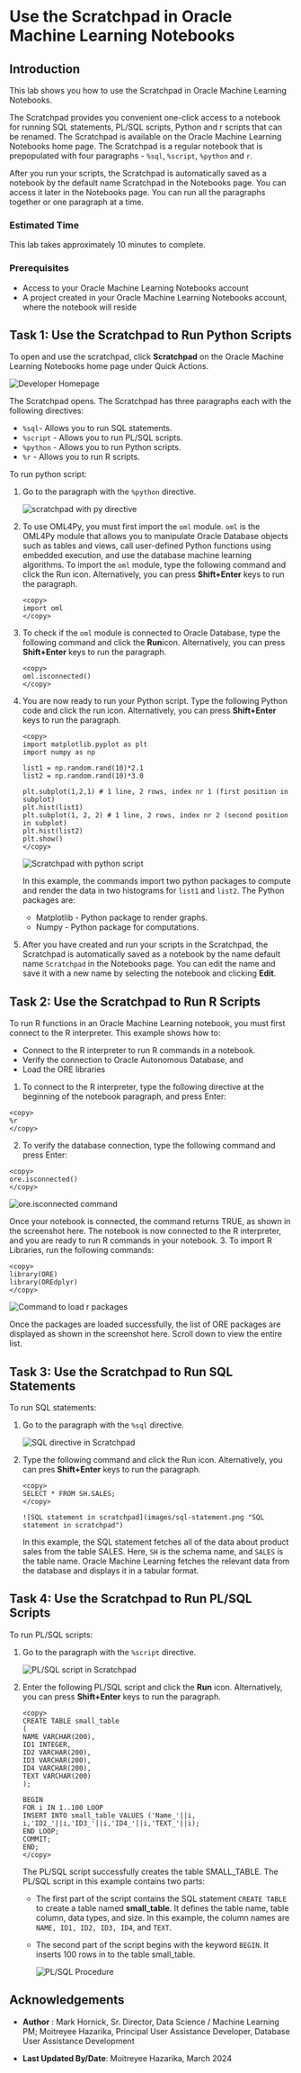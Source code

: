 # Use the Scratchpad in Oracle Machine Learning Notebooks
## Introduction

This lab shows you how to use the Scratchpad in Oracle Machine Learning Notebooks.

The Scratchpad provides you convenient one-click access to a notebook for running SQL statements, PL/SQL scripts, Python and r scripts that can be renamed. The Scratchpad is available on the Oracle Machine Learning Notebooks home page. The Scratchpad is a regular notebook that is prepopulated with four paragraphs - `%sql`, `%script`, `%python` and `r`.

After you run your scripts, the Scratchpad is automatically saved as a notebook by the default name Scratchpad in the Notebooks page. You can access it later in the Notebooks page.
You can run all the paragraphs together or one paragraph at a time. 

### Estimated Time
This lab takes approximately 10 minutes to complete. 

### Prerequisites

* Access to your Oracle Machine Learning Notebooks account
* A project created in your Oracle Machine Learning Notebooks account, where the notebook will reside


## Task 1: Use the Scratchpad to Run Python Scripts

To open and use the scratchpad, click <b>Scratchpad</b> on the Oracle Machine Learning Notebooks home page under Quick Actions.

  ![Developer Homepage](images/developer-homepage.png "Developer Homepage")

  The Scratchpad opens. The Scratchpad has three paragraphs each with the following directives:

  * `%sql`- Allows you to run SQL statements.
  * `%script` - Allows you to run PL/SQL scripts.
  * `%python` - Allows you to run Python scripts.
  * `%r` - Allows you to run R scripts.

To run python script:

1. Go to the paragraph with the <code>%python</code> directive.

   ![scratchpad with py directive](images/scratchpad-py.png "Scratchpad with py directive")

2. To use OML4Py, you must first import the `oml` module.
   `oml` is the OML4Py module that allows you to manipulate Oracle Database objects such as tables and views, call user-defined Python functions using embedded execution, and use the database machine learning algorithms. To import the `oml` module, type the following command and click the Run icon. Alternatively, you can press **Shift+Enter** keys to run the paragraph.


    ```
    <copy>
    import oml
    </copy>
    ```

3. To check if the <code>oml</code> module is connected to Oracle Database,
   type the following command and click the <b>Run</b>icon. Alternatively, you can press **Shift+Enter** keys to run the paragraph.

    ```
    <copy>
    oml.isconnected()
    </copy>
    ```

4. You are now ready to run your Python script. Type the following Python code and click the run
   icon. Alternatively, you can press **Shift+Enter** keys to run the paragraph.

    ```
    <copy>
    import matplotlib.pyplot as plt
    import numpy as np

    list1 = np.random.rand(10)*2.1
    list2 = np.random.rand(10)*3.0

    plt.subplot(1,2,1) # 1 line, 2 rows, index nr 1 (first position in subplot)
    plt.hist(list1)
    plt.subplot(1, 2, 2) # 1 line, 2 rows, index nr 2 (second position in subplot)
    plt.hist(list2)
    plt.show()
    </copy>
    ```

    ![Scratchpad with python script](images/scratchpad-python.png "Python script in scratchpad")

    In this example, the commands import two python packages to compute and render the data in two histograms for `list1` and `list2`. The Python packages are:

      * Matplotlib - Python package to render graphs.
      * Numpy - Python package for computations.

5. After you have created and run your scripts in the Scratchpad, the Scratchpad is automatically saved as a notebook by the name default name `Scratchpad` in the Notebooks page. You can edit the name and save it with a new name by selecting the notebook and clicking **Edit**.

## Task 2: Use the Scratchpad to Run R Scripts
To run R functions in an Oracle Machine Learning notebook, you must first connect to the R interpreter. This example shows how to:

* Connect to the R interpreter to run R commands in a notebook.
* Verify the connection to Oracle Autonomous Database, and
* Load the ORE libraries

1. To connect to the R interpreter, type the following directive at the beginning of the notebook paragraph, and press Enter:

  ```
  <copy>
  %r
  </copy>
  ```

2. To verify the database connection, type the following command and press Enter:

  ```
  <copy>
  ore.isconnected()
  </copy>
  ```

  ![ore.isconnected command](images/ore-connected.png "ore.isconnected command")

  Once your notebook is connected, the command returns TRUE, as shown in the screenshot here. The notebook is now connected to the R interpreter, and you are ready to run R commands in your notebook.
3. To import R Libraries, run the following commands:

  ```
  <copy>
  library(ORE)
  library(OREdplyr)
  </copy>
  ```

  ![Command to load r packages](images/load-r-packages.png "Command to load r packages")

  Once the packages are loaded successfully, the list of ORE packages are displayed as shown in the screenshot here. Scroll down to view the entire list.

## Task 3: Use the Scratchpad to Run SQL Statements

To run SQL statements:

1. Go to the paragraph with the `%sql` directive.

   ![SQL directive in Scratchpad](images/scratchpad-sql.png "SQL directive in Scratchpad")

2. Type the following command and click the Run icon. Alternatively, you can pres **Shift+Enter** keys to run the paragraph.


    ```
    <copy>
    SELECT * FROM SH.SALES;
    </copy>
    ```
       ![SQL statement in scratchpad](images/sql-statement.png "SQL statement in scratchpad")

    In this example, the SQL statement fetches all of the data about product sales from the table SALES. Here, `SH` is the schema name, and `SALES` is the table name. Oracle Machine Learning fetches the relevant data from the database and displays it in a tabular format.

## Task 4: Use the Scratchpad to Run PL/SQL Scripts  

To run PL/SQL scripts:

1. Go to the paragraph with the `%script` directive.

   ![PL/SQL script in Scratchpad](images/scratchpad-script.png "PL/SQL script in Scratchpad")

2. Enter the following PL/SQL script and click the **Run** icon. Alternatively, you can press **Shift+Enter** keys to run the paragraph.

    ```
    <copy>
    CREATE TABLE small_table
    (
    NAME VARCHAR(200),
    ID1 INTEGER,
    ID2 VARCHAR(200),
    ID3 VARCHAR(200),
    ID4 VARCHAR(200),
    TEXT VARCHAR(200)
    );

    BEGIN
    FOR i IN 1..100 LOOP
    INSERT INTO small_table VALUES ('Name_'||i, i,'ID2_'||i,'ID3_'||i,'ID4_'||i,'TEXT_'||i);
    END LOOP;
    COMMIT;
    END;
    </copy>
    ```
    The PL/SQL script successfully creates the table SMALL_TABLE. The PL/SQL script in this example contains two parts:

    * The first part of the script contains the SQL statement `CREATE TABLE` to create a table named **small_table**. It defines the table name, table column, data types, and size. In this example, the column names are `NAME, ID1, ID2, ID3, ID4`, and `TEXT`.
    * The second part of the script begins with the keyword `BEGIN`. It inserts 100 rows in to the table small_table.


         ![PL/SQL Procedure](images/plsql-procedure.png "PL/SQL Procedure")

## Acknowledgements
* **Author** : Mark Hornick, Sr. Director, Data Science / Machine Learning PM; Moitreyee Hazarika, Principal User Assistance Developer, Database User Assistance Development

* **Last Updated By/Date**: Moitreyee Hazarika, March 2024
